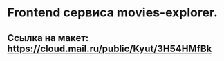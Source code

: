 # Frontend сервиса movies-explorer.

## Ссылка на макет: https://cloud.mail.ru/public/Kyut/3H54HMfBk